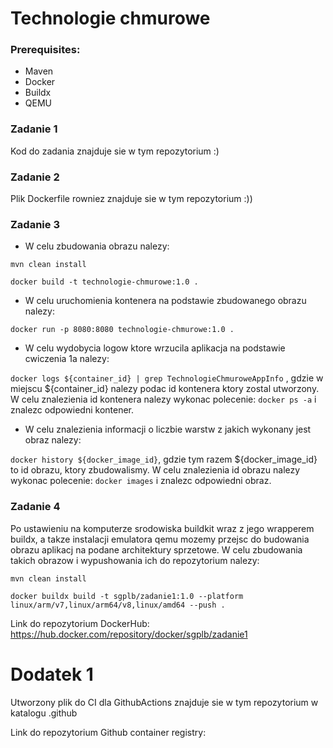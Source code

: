 # Technologie chmurowe

### Prerequisites:

* Maven
* Docker
* Buildx
* QEMU

### Zadanie 1

Kod do zadania znajduje sie w tym repozytorium :)

### Zadanie 2

Plik Dockerfile rowniez znajduje sie w tym repozytorium :))

### Zadanie 3

* W celu zbudowania obrazu nalezy:

``
mvn clean install
``

``
docker build -t technologie-chmurowe:1.0 .
``
* W celu uruchomienia kontenera na podstawie zbudowanego obrazu nalezy:

``
docker run -p 8080:8080 technologie-chmurowe:1.0 .
``

* W celu wydobycia logow ktore wrzucila aplikacja na podstawie cwiczenia 1a nalezy:

``
docker logs ${container_id} | grep TechnologieChmuroweAppInfo
``
, gdzie w miejscu ${container_id} nalezy podac id kontenera ktory zostal utworzony. W celu znalezienia id kontenera nalezy wykonac polecenie: ``docker ps -a`` i znalezc odpowiedni kontener.

* W celu znalezienia informacji o liczbie warstw z jakich wykonany jest obraz nalezy:

``
docker history ${docker_image_id}
``, gdzie tym razem ${docker_image_id} to id obrazu, ktory zbudowalismy. W celu znalezienia id obrazu nalezy wykonac polecenie: ``docker images`` i znalezc odpowiedni obraz.


### Zadanie 4

Po ustawieniu na komputerze srodowiska buildkit wraz z jego wrapperem buildx, a takze instalacji emulatora qemu mozemy przejsc do budowania obrazu aplikacj na podane architektury sprzetowe.
W celu zbudowania takich obrazow i wypushowania ich do repozytorium nalezy:

``
mvn clean install
``

``
docker buildx build -t sgplb/zadanie1:1.0 --platform linux/arm/v7,linux/arm64/v8,linux/amd64 --push .
``

Link do repozytorium DockerHub: https://hub.docker.com/repository/docker/sgplb/zadanie1

# Dodatek 1

Utworzony plik do CI dla GithubActions znajduje sie w tym repozytorium w katalogu .github

Link do repozytorium Github container registry: 